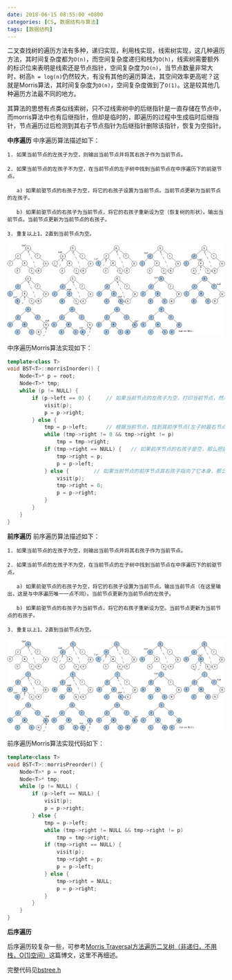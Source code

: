 ```yaml
---
date: 2018-06-15 08:55:00 +0800
categories: [CS, 数据结构与算法]
tags: [数据结构]
---
```



二叉查找树的遍历方法有多种，递归实现，利用栈实现，线索树实现，这几种遍历方法，其时间复杂度都为`O(n)`，而空间复杂度递归和栈为`O(h)`，线索树需要额外的标识位来表明是线索还是节点指针，空间复杂度为`O(n)`，当节点数量非常大时，树高`h = log(n)`仍然较大，有没有其他的遍历算法，其空间效率更高呢？这就是Morris算法，其时间复杂度为`O(n)`，空间复杂度做到了`O(1)`。这是较其他几种遍历方法最不同的地方。

其算法的思想有点类似线索树，只不过线索树中的后继指针是一直存储在节点中，而morris算法中也有后继指针，但却是临时的，即遍历的过程中生成临时后继指针，节点遍历过后检测到其右子节点指针为后继指针删除该指针，恢复为空指针。


**中序遍历**
中序遍历算法描述如下：
```
1. 如果当前节点的左孩子为空，则输出当前节点并将其右孩子作为当前节点。

2. 如果当前节点的左孩子不为空，在当前节点的左子树中找到当前节点在中序遍历下的前驱节点。

   a) 如果前驱节点的右孩子为空，将它的右孩子设置为当前节点。当前节点更新为当前节点的左孩子。

   b) 如果前驱节点的右孩子为当前节点，将它的右孩子重新设为空（恢复树的形状）。输出当前节点。当前节点更新为当前节点的右孩子。

3. 重复以上1、2直到当前节点为空。
```
![image](/assets/img/data-structure/morris_inorder.jpg)

中序遍历Morris算法实现如下：
```c++
template<class T>
void BST<T>::morrisInorder() {
	Node<T>* p = root;
	Node<T>* tmp;
	while (p != NULL) {
		if (p->left == 0) {		// 如果当前节点的左孩子为空，打印当前节点，然后进入右孩子
			visit(p);
			p = p->right;
		} else {
			tmp = p->left;		// 根据当前节点，找到其前序节点(左子树最右节点)，然后进入当前节点的左孩子。
			while (tmp->right != 0 && tmp->right != p)
				tmp = tmp->right;
			if (tmp->right == NULL) {	// 如果前序节点的右孩子是空，那么把前序节点的右孩子指向当前节点
				tmp->right = p;
				p = p->left;
			} else {		// 如果当前节点的前序节点其右孩子指向了它本身，那么把前序节点的右孩子设置为空，打印当前节点，然后进入右孩子。
				visit(p);
				tmp->right = 0;
				p = p->right;
			}
		}
	}
} 
```

**前序遍历**
前序遍历算法描述如下：
```
1. 如果当前节点的左孩子为空，则输出当前节点并将其右孩子作为当前节点。

2. 如果当前节点的左孩子不为空，在当前节点的左子树中找到当前节点在中序遍历下的前驱节点。

   a) 如果前驱节点的右孩子为空，将它的右孩子设置为当前节点。输出当前节点（在这里输出，这是与中序遍历唯一一点不同）。当前节点更新为当前节点的左孩子。

   b) 如果前驱节点的右孩子为当前节点，将它的右孩子重新设为空。当前节点更新为当前节点的右孩子。

3. 重复以上1、2直到当前节点为空。
```
![image](/assets/img/data-structure/morris_preorder.jpg)

前序遍历Morris算法实现代码如下：
```c++
template<class T>
void BST<T>::morrisPreorder() {
	Node<T>* p = root;
	Node<T>* tmp;
	while (p != NULL) {
		if (p->left == NULL) {
			visit(p);
			p = p->right;
		} else {
			tmp = p->left;
			while (tmp->right != NULL && tmp->right != p)
				tmp = tmp->right;
			if (tmp->right == NULL) {
				visit(p);
				tmp->right = p;
				p = p->left;
			} else {
				tmp->right = NULL;
				p = p->right;
			}
		}
	}
}
```

**后序遍历**

后序遍历较复杂一些，可参考[Morris Traversal方法遍历二叉树（非递归，不用栈，O(1)空间）](https://www.cnblogs.com/anniekim/archive/2013/06/15/morristraversal.html)这篇博文，这里不再细述。



完整代码见[bstree.h](https://github.com/superLish/superLish.github.io/blob/master/_posts/data-structure/tree/bstree.h)

